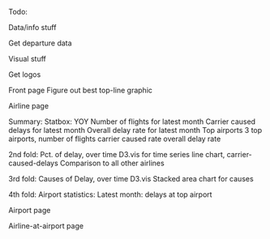 Todo:

Data/info stuff

   Get departure data


Visual stuff

   Get logos



Front page
   Figure out best top-line graphic



Airline page

   Summary:
      Statbox:
         YOY
            Number of flights for latest month
            Carrier caused delays for latest month
            Overall delay rate for latest month
         Top airports
            3 top airports, number of flights
               carrier caused rate
               overall delay rate

   2nd fold: Pct. of delay, over time
      D3.vis for time series line chart, carrier-caused-delays
      Comparison to all other airlines

   3rd fold: Causes of Delay, over time
      D3.vis Stacked area chart for causes

   4th fold: Airport statistics:
      Latest month: delays at top airport






Airport page




Airline-at-airport page

